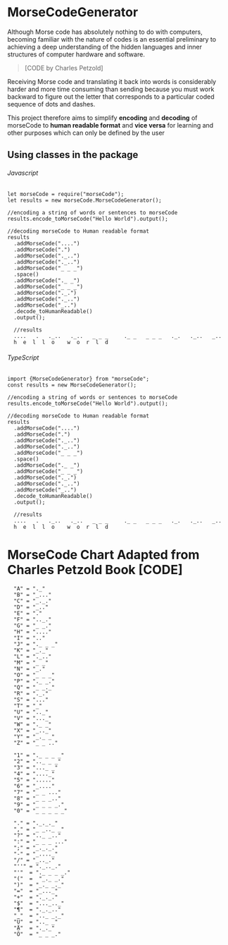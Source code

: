# MorseCodeGenerator

Although Morse code has absolutely nothing to do with computers, becoming familiar with the nature of 
codes is an essential preliminary to achieving a deep understanding of the hidden languages and inner 
structures of computer hardware and software.
> [CODE by Charles Petzold]

Receiving Morse code and translating it back into words is considerably harder and more time consuming 
than sending because you must work backward to figure out the letter that corresponds to a particular 
coded sequence of dots and dashes.

This project therefore aims to simplify **encoding** and **decoding** of morseCode to **human readable format**
and **vice versa** for learning and other purposes which can only be defined by the user

## Using classes in the package
###### Javascript
    let morseCode = require("morseCode");
    let results = new morseCode.MorseCodeGenerator();
    
    //encoding a string of words or sentences to morseCode
    results.encode_toMorseCode("Hello World").output();
    
    //decoding morseCode to Human readable format 
    results
      .addMorseCode("....")
      .addMorseCode(".")
      .addMorseCode("._..")
      .addMorseCode("._..")
      .addMorseCode("_ _ _")
      .space()
      .addMorseCode("._ _")
      .addMorseCode("_ _ _")
      .addMorseCode("._.")
      .addMorseCode("._..")
      .addMorseCode("_..")
      .decode_toHumanReadable()
      .output();
      
      //results
      ....   .   ._..   ._..   _ _ _     ._ _   _ _ _   ._.   ._..   _..  
      h  e  l  l  o    w  o  r  l  d 

###### TypeScript
    import {MorseCodeGenerator} from "morseCode";
    const results = new MorseCodeGenerator();

    //encoding a string of words or sentences to morseCode
    results.encode_toMorseCode("Hello World").output();
    
    //decoding morseCode to Human readable format 
    results
      .addMorseCode("....")
      .addMorseCode(".")
      .addMorseCode("._..")
      .addMorseCode("._..")
      .addMorseCode("_ _ _")
      .space()
      .addMorseCode("._ _")
      .addMorseCode("_ _ _")
      .addMorseCode("._.")
      .addMorseCode("._..")
      .addMorseCode("_..")
      .decode_toHumanReadable()
      .output();
      
      //results
      ....   .   ._..   ._..   _ _ _     ._ _   _ _ _   ._.   ._..   _..  
      h  e  l  l  o    w  o  r  l  d 

# MorseCode Chart Adapted from Charles Petzold Book [CODE]
      "A" = "._"
      "B" = "_..."
      "C" = "_._."
      "D" = "_.."
      "E" = "."
      "F" = ".._."
      "G" = "_ _."
      "H" = "...."
      "I" = ".."
      "J" = "._ _ _"
      "K" = "_._"
      "L" = "._.."
      "M" = "_ _"
      "N" = "_."
      "O" = "_ _ _"
      "P" = "._ _."
      "Q" = "_ _._"
      "R" = "._."
      "S" = "..."
      "T" = "_"
      "U" = ".._"
      "V" = "..._"
      "W" = "._ _"
      "X" = "_.._"
      "Y" = "_._ _"
      "Z" = "_ _ .."
      
      "1" = "._ _ _ _"
      "2" = ".._ _ _"
      "3" = "..._ _"
      "4" = "...._"
      "5" = "....."
      "6" = "_...."
      "7" = "_ _ ..."
      "8" = "_ _ _.."
      "9" = "_ _ _ _."
      "0" = "_ _ _ _ _"
      
      "." = "._._._"
      "," = "_ _.._ _"
      "?" = ".._ _.."
      ":" = "_ _ _ ..."
      ";" = "_._._."
      "-" = "_...._"
      "/" = "_.._."
      "''" = "._.._."
      "'"  = "._ _ _ _."
      "("  =  "_._ _."
      ")"  = "_._ _._"
      "="  = "_..._"
      "+"  = "._._."
      "$"  = "..._.._"
      "¶"  = "._._.."
      "_"  = ".._ _._"
      "Ü"  = ".._ _"
      "Ä"  = "._._"
      "Ö"  = "_ _ _."
